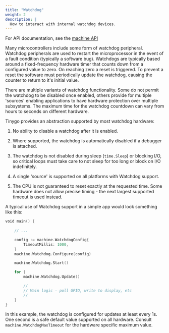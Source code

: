 ```yaml
---
title: "Watchdog"
weight: 2
description: |
  How to interact with internal watchdog devices.
---
```


For API documentation, see the [machine API](../../../reference/machine#watchdog)

Many microcontrollers include some form of watchdog peripheral.  Watchdog peripherals are used to restart the microprocessor in the event of a fault condition (typically a software bug).  Watchdogs are typically based around a fixed-frequency hardware timer that counts down from a configured value to zero.  On reaching zero a reset is triggered.  To prevent a reset the software must periodically update the watchdog, causing the counter to return to it's initial value.

There are multiple variants of watchdog functionality. Some do not permit the watchdog to be disabled once enabled, others provide for multiple 'sources' enabling applications to have hardware protection over multiple subsystems.  The maximum time for the watchdog countdown can vary from hours to seconds on different hardware.

Tinygo provides an abstraction supported by most watchdog hardware:

1. No ability to disable a watchdog after it is enabled.

2. Where supported, the watchdog is automatically disabled if a debugger is attached.

3. The watchdog is not disabled during sleep (`time.Sleep`) or blocking I/O, so critical loops must take care to not sleep for too long or block on I/O indefinitely.

4. A single 'source' is supported on all platforms with Watchdog support.

5. The CPU is not guaranteed to reset exactly at the requested time.  Some hardware does not allow precise timing - the next largest supported timeout is used instead.

A typical use of Watchdog support in a simple app would look something like this:

```go
void main() {
    
    // ...

    config := machine.WatchdogConfig{
		TimeoutMillis: 1000,
	}
    machine.Watchdog.Configure(config)

    machine.Watchdog.Start()

    for {
        machine.Watchdog.Update()

        //
        // Main logic - poll GPIO, write to display, etc
        //
	}
}
```

In this example, the watchdog is configured for updates at least every 1s.  One second is a safe default value supported on all hardware.  Consult `machine.WatchdogMaxTimeout` for the hardware specific maximum value.